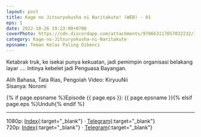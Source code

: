 ```yaml
---
layout: post
title: Kage no Jitsuryokusha ni Naritakute! (WEB) - 01
eps: 1
date: 2022-10-26 19:23:00+0700
coverPhoto: https://cdn.discordapp.com/attachments/970663117057032232/1034801461755920455/mpv-shot0159.jpg
category: Kage-no-Jitsuryokusha-ni-Naritakute
epsname: Teman Kelas Paling Dibenci
---
```


Ketabrak truk, ke isekai punya kekuatan, jadi pemimpin organisasi belakang layar .... Intinya kebelet jadi Penguasa Bayangan.

Alih Bahasa, Tata Rias, Pengolah Video: KiryuuNii<br>
Sisanya: Noromi


{% if page.epsname %}Episode {{ page.eps }}: {{ page.epsname }}{% elsif page.eps %}Unduh{% endif %}

---
1080p: [Index](https://proyek.a-1ddl.workers.dev/0:/Musim%20Gugur%202022/%5BWEB%5D/%5BA-1%5D%20Kage%20no%20Jitsuryokusha%20ni%20Naritakute!%20%5BWEB%5D%5B1080p%20AAC%5D/%5BA-1%5D%20Kage%20no%20Jitsuryokusha%20ni%20Naritakute!%20-%2001%20%5BWEB%5D%5B1080p%20AAC%5D%5B7DDA9891%5D.mkv){:target="_blank"} &middot; [Telegram](https://t.me/a1fansubweeklies/151){:target="_blank"}<br>
720p: [Index](https://proyek.a-1ddl.workers.dev/0:/Musim%20Gugur%202022/%5BWEB%5D/%5BA-1%5D%20Kage%20no%20Jitsuryokusha%20ni%20Naritakute!%20%5BWEB%5D%5B720p%20AAC%5D/%5BA-1%5D%20Kage%20no%20Jitsuryokusha%20ni%20Naritakute!%20-%2001%20%5BWEB%5D%5B720p%20AAC%5D%5BEB2AE90E%5D.mkv){:target="_blank"} &middot; [Telegram](https://t.me/a1fansubweeklies/150){:target="_blank"}
